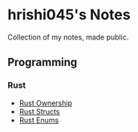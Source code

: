 # hrishi045's Notes
Collection of my notes, made public. 

## Programming

### Rust

- [Rust Ownership](programming/rust/rust-ownership.md)
- [Rust Structs](programming/rust/rust-enums.md)
- [Rust Enums](programming/rust/rust-enums.md)